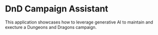 # DnD Campaign Assistant
This application showcases how to leverage generative AI to maintain and execture a Dungeons and Dragons campaign.

